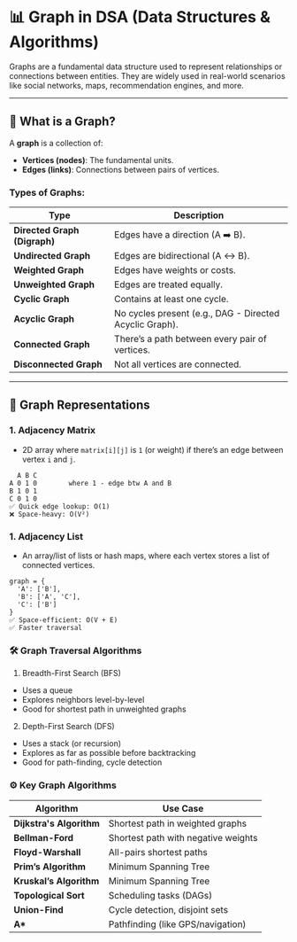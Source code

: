 # 📊 Graph in DSA (Data Structures & Algorithms)

Graphs are a fundamental data structure used to represent relationships or connections between entities. They are widely used in real-world scenarios like social networks, maps, recommendation engines, and more.

---

## 🔹 What is a Graph?

A **graph** is a collection of:
- **Vertices (nodes)**: The fundamental units.
- **Edges (links)**: Connections between pairs of vertices.

### Types of Graphs:
| Type | Description |
|------|-------------|
| **Directed Graph (Digraph)** | Edges have a direction (A ➡️ B). |
| **Undirected Graph** | Edges are bidirectional (A ↔️ B). |
| **Weighted Graph** | Edges have weights or costs. |
| **Unweighted Graph** | Edges are treated equally. |
| **Cyclic Graph** | Contains at least one cycle. |
| **Acyclic Graph** | No cycles present (e.g., DAG - Directed Acyclic Graph). |
| **Connected Graph** | There’s a path between every pair of vertices. |
| **Disconnected Graph** | Not all vertices are connected. |

---

## 🧠 Graph Representations

### 1. **Adjacency Matrix**
- 2D array where `matrix[i][j]` is `1` (or weight) if there’s an edge between vertex `i` and `j`.

```text
  A B C
A 0 1 0        where 1 - edge btw A and B 
B 1 0 1
C 0 1 0
✅ Quick edge lookup: O(1)
❌ Space-heavy: O(V²)
```
### 1. **Adjacency List**
- An array/list of lists or hash maps, where each vertex stores a list of connected vertices.
```
graph = {
  'A': ['B'],
  'B': ['A', 'C'],
  'C': ['B']
}
✅ Space-efficient: O(V + E)
✅ Faster traversal
```

### 🛠️ Graph Traversal Algorithms
1. Breadth-First Search (BFS)
- Uses a queue
- Explores neighbors level-by-level
- Good for shortest path in unweighted graphs

2. Depth-First Search (DFS)
- Uses a stack (or recursion)
- Explores as far as possible before backtracking
- Good for path-finding, cycle detection

### ⚙️ Key Graph Algorithms
| Algorithm                | Use Case                            |
| ------------------------ | ----------------------------------- |
| **Dijkstra's Algorithm** | Shortest path in weighted graphs    |
| **Bellman-Ford**         | Shortest path with negative weights |
| **Floyd-Warshall**       | All-pairs shortest paths            |
| **Prim’s Algorithm**     | Minimum Spanning Tree               |
| **Kruskal’s Algorithm**  | Minimum Spanning Tree               |
| **Topological Sort**     | Scheduling tasks (DAGs)             |
| **Union-Find**           | Cycle detection, disjoint sets      |
| **A\***                  | Pathfinding (like GPS/navigation)   |
